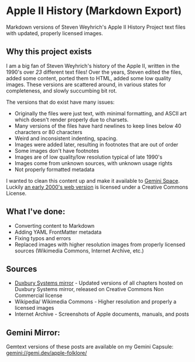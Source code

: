 # Apple II History (Markdown Export)

Markdown versions of Steven Weyhrich's Apple II History Project text files with updated, properly licensed images.

## Why this project exists

I am a big fan of Steven Weyhrich's history of the Apple II, written in the 1990's over *23* different text files! Over the years, Steven edited the files, added some content, ported them to HTML, added some low quality images. These versions are scattered around, in various states for completeness, and slowly succumbing bit rot.

The versions that do exist have many issues:
* Originally the files were just text, with minimal formatting, and ASCII art which doesn't render properly due to charsets.
* Many versions of the files have hard newlines to keep lines below 40 characters or 80 characters
* Weird and inconsistent indenting, spacing.
* Images were added later, resulting in footnotes that are out of order
* Some images don't have footnotes
* Images are of low quality/low resolution typical of late 1990's
* Images come from unknown sources, with unknown usage rights 
* Not properly formatted metadata

I wanted to clean this content up and make it available to [Gemini Space](https://en.wikipedia.org/wiki/Gemini_(protocol)). Luckily [an early 2000's web version](https://www.duxburysystems.org/downloads/library/texas/apple/history/history/ah01.html) is licensed under a Creative Commons License.

## What I've done:

* Converting content to Markdown
* Adding YAML FrontMatter metadata
* Fixing typos and errors
* Replaced images with higher resolution images from properly licensed sources (Wikimedia Commons, Internet Archive, etc.)

## Sources

* [Duxbury Systems mirror](https://www.duxburysystems.org/downloads/library/texas/apple/history/history/ah01.html) - Updated versions of all chapters hosted on Duxbury Systems mirror, released on Creative Commons Non Commercial license
* Wikipedia/ Wikimedia Commons - Higher resolution and properly a licensed images
* Internet Archive - Screenshots of Apple documents, manuals, and posts

## Gemini Mirror:

Gemtext versions of these posts are available on my Gemini Capsule: [gemini://gemi.dev/apple-folklore/](gemini://gemi.dev/apple-ii-history/)
